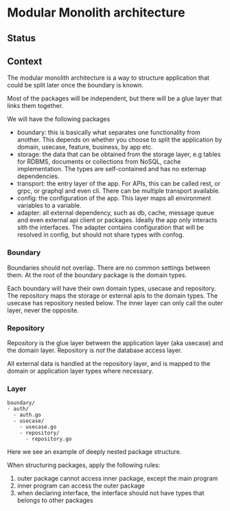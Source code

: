 # Modular Monolith architecture

## Status

## Context

The modular monolith architecture is a way to structure application that could be split later once the boundary is known.

Most of the packages will be independent, but there will be a glue layer that links them together.

We will have the following packages

- boundary: this is basically what separates one functionality from another. This depends on whether you choose to split the application by domain, usecase, feature, business, by app etc.
- storage: the data that can be obtained from the storage layer, e.g tables for RDBMS, documents or collections from NoSQL, cache implementation. The types are self-contained and has no externap dependencies.
- transport: the entry layer of the app. For APIs, this can be called rest, or grpc, or graphql and even cli. There can be multiple transport available.
- config: the configuration of the app. This layer maps all environment variables to a variable.
- adapter: all external dependency, such as db, cache, message queue and even external api client or packages. Ideally the app only interacts sith the interfaces. The adapter contains configuration that will be resolved in config, but should not share types with confog.

### Boundary

Boundaries should not overlap. There are no common settings between them. At the root of the boundary package is the domain types.

Each boundary will have their own domain types, usecase and repository. The repository maps the storage or external apis to the domain types. The usecase has repository nested below. The inner layer can only call the outer layer, never the opposite.

### Repository

Repository is the glue layer between the application layer (aka usecase) and the domain layer. Repository is *not* the database access layer. 

All external data is handled at the repository layer, and is mapped to the domain or application layer types where necessary.


### Layer

```
boundary/
- auth/
  - auth.go
  - usecase/
    - usecase.go
    - repository/
      - repository.go
```

Here we see an example of deeply nested package structure. 

When structuring packages, apply the following rules:

1. outer package cannot access inner package, except the main program
2. inner program can access the outer package
3. when declaring interface, the interface should not have types that belongs to other packages

